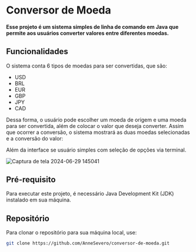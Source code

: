 # Conversor de Moeda

#### Esse projeto é um sistema simples de linha de comando em Java que permite aos usuários converter valores entre diferentes moedas.

## Funcionalidades
O sistema conta 6 tipos de moedas para ser convertidas, que são: 
- USD
- BRL
- EUR
- GBP
- JPY
- CAD

Dessa forma, o usuário pode escolher um moeda de origem e uma moeda para ser convertida, além de colocar o valor que deseja converter. Assim que ocorrer a conversão, o sistema mostrará as duas moedas selecionadas e a conversão do valor:

Além da interface se usuário simples com seleção de opções via terminal.

![Captura de tela 2024-06-29 145041](https://github.com/AnneSevero/conversor-de-moeda/assets/142261781/86017cb2-552d-4735-9d6b-5c25f90849e3)

## Pré-requisito

Para executar este projeto, é necessário Java Development Kit (JDK) instalado em sua máquina.

## Repositório

Para clonar o repositório para sua máquina local, use:

```bash
git clone https://github.com/AnneSevero/conversor-de-moeda.git
